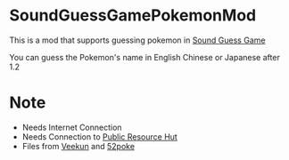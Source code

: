 # SoundGuessGamePokemonMod
This is a mod that supports guessing pokemon in [Sound Guess Game](https://github.com/XiaoGeNintendo/SoundGuessGame)

You can guess the Pokemon's name in English Chinese or Japanese after 1.2
# Note
- Needs Internet Connection
- Needs Connection to [Public Resource Hut](https://github.com/XiaoGeNintendo/public-resource-hut)
- Files from [Veekun](https://www.veekun.com) and [52poke](http://wiki.52poke.com/wiki/%E4%B8%BB%E9%A1%B5)
